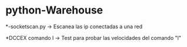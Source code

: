 # python-Warehouse

*-socketscan.py -> Escanea las ip conectadas a una red

*DCCEX comando l -> Test para probar las velocidades del comando "l" 
